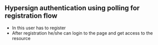 ## Hypersign authentication using polling for registration flow

* In this user has to register 
* After registration  he/she can login to the page and get access to the resource


